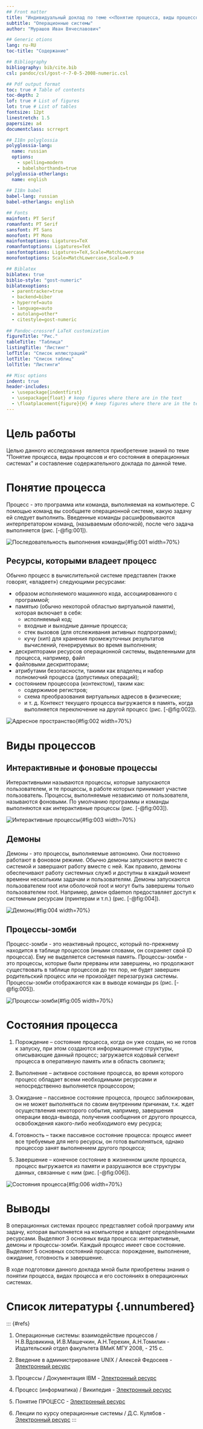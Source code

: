 ```yaml
---
## Front matter
title: "Индивидуальный доклад по теме <<Понятие процесса, виды процессов и его состояния в операционных системах>>"
subtitle: "Операционные системы"
author: "Мурашов Иван Вячеславович"

## Generic otions
lang: ru-RU
toc-title: "Содержание"

## Bibliography
bibliography: bib/cite.bib
csl: pandoc/csl/gost-r-7-0-5-2008-numeric.csl

## Pdf output format
toc: true # Table of contents
toc-depth: 2
lof: true # List of figures
lot: true # List of tables
fontsize: 12pt
linestretch: 1.5
papersize: a4
documentclass: scrreprt

## I18n polyglossia
polyglossia-lang:
  name: russian
  options:
	- spelling=modern
	- babelshorthands=true
polyglossia-otherlangs:
  name: english
  
## I18n babel
babel-lang: russian
babel-otherlangs: english

## Fonts
mainfont: PT Serif
romanfont: PT Serif
sansfont: PT Sans
monofont: PT Mono
mainfontoptions: Ligatures=TeX
romanfontoptions: Ligatures=TeX
sansfontoptions: Ligatures=TeX,Scale=MatchLowercase
monofontoptions: Scale=MatchLowercase,Scale=0.9

## Biblatex
biblatex: true
biblio-style: "gost-numeric"
biblatexoptions:
  - parentracker=true
  - backend=biber
  - hyperref=auto
  - language=auto
  - autolang=other*
  - citestyle=gost-numeric
  
## Pandoc-crossref LaTeX customization
figureTitle: "Рис."
tableTitle: "Таблица"
listingTitle: "Листинг"
lofTitle: "Список иллюстраций"
lotTitle: "Список таблиц"
lolTitle: "Листинги"

## Misc options
indent: true
header-includes:
  - \usepackage{indentfirst}
  - \usepackage{float} # keep figures where there are in the text
  - \floatplacement{figure}{H} # keep figures where there are in the text
---
```


# Цель работы

Целью данного исследования является приобретение знаний по теме "Понятие процесса, виды процессов и его состояния в операционных системах" и составление содержательного доклада по данной теме.

# Понятие процесса

Процесс - это программа или команда, выполняемая на компьютере. С помощью команд вы сообщаете операционной системе, какую задачу ей следует выполнить. Введенные команды расшифровываются интерпретатором команд, (называемым оболочкой), после чего задача выполняется (рис. [-@fig:001]).

![Последовательность выполнения команды](image/1.png){#fig:001 width=70%}

## Ресурсы, которыми владеет процесс

Обычно процесс в вычислительной системе представлен (также говорят, «владеет») следующими ресурсами:

- образом исполняемого машинного кода, ассоциированного с программой;
- памятью (обычно некоторой областью виртуальной памяти), которая включает в себя:
    - исполняемый код;
    - входные и выходные данные процесса;
    - стек вызовов (для отслеживания активных подпрограмм);
    - кучу (хип) для хранения промежуточных результатов вычислений, генерируемых во время выполнения;
- дескрипторами ресурсов операционной системы, выделенными для процесса, например, файл
- файловыми дескрипторами;
- атрибутами безопасности, такими как владелец и набор полномочий процесса (допустимых операций);
- состоянием процессора (контекстом), таким как:
    - содержимое регистров;
    - схема преобразования виртуальных адресов в физические;
    - и т. д.
Контекст текущего процесса выгружается в память, когда выполняется переключение на другой процесс (рис. [-@fig:002]).

![Адресное пространство](image/2.png){#fig:002 width=70%}

# Виды процессов

## Интерактивные и фоновые процессы

Интерактивными называются процессы, которые запускаются пользователем, и те процессы, в работе которых принимает участие пользователь. Процессы, выполняемые независимо от пользователя, называются фоновыми. По умолчанию программы и команды выполняются как интерактивные процессы (рис. [-@fig:003]).

![Интерактивные процессы](image/3.png){#fig:003 width=70%}

## Демоны

Демоны - это процессы, выполняемые автономно. Они постоянно работают в фоновом режиме. Обычно демоны запускаются вместе с системой и завершают работу вместе с ней. Как правило, демоны обеспечивают работу системных служб и доступны в каждый момент времени нескольким задачам и пользователям. Демоны запускаются пользователем root или оболочкой root и могут быть завершены только пользователем root. Например, демон qdaemon предоставляет доступ к системным ресурсам (принтерам и т.п.) (рис. [-@fig:004]).

![Демоны](image/4.png){#fig:004 width=70%}

## Процессы-зомби

Процесс-зомби - это неактивный процесс, который по-прежнему находится в таблице процессов (иными словами, он сохраняет свой ID процесса). Ему не выделяется системная память. Процессы-зомби - это процессы, которые были прерваны или завершены, но продолжают существовать в таблице процессов до тех пор, не будет завершен родительский процесс или не произойдет перезагрузка системы. Процессы-зомби отображаются как <defunct> в выводе команды ps (рис. [-@fig:005]).

![Процессы-зомби](image/5.png){#fig:005 width=70%}

# Состояния процесса

1. Порождение – состояние процесса, когда он уже создан, но не готов к запуску, при этом создаются информационные структуры, описывающие данный процесс; загружается кодовый сегмент процесса в оперативную память или в область свопинга;

2. Выполнение – активное состояние процесса, во время которого процесс обладает всеми необходимыми ресурсами и непосредственно выполняется процессором;

3. Ожидание – пассивное состояние процесса, процесс заблокирован, он не может выполняться по своим внутренним причинам, т.к. ждет осуществления некоторого события, например, завершения операции ввода-вывода, получения сообщения от другого процесса, освобождения какого-либо необходимого ему ресурса;

4. Готовность – также пассивное состояние процесса: процесс имеет все требуемые для него ресурсы, он готов выполняться, однако процессор занят выполнением другого процесса;

5. Завершение – конечное состояние в жизненном цикле процесса, процесс выгружается из памяти и разрушаются все структуры данных, связанные с ним (рис. [-@fig:006]).

![Состояния процесса](image/6.png){#fig:006 width=70%}

# Выводы

В операционных системах процесс представляет собой программу или задачу, которая выполняется на компьютере и владеет определёнными ресурсами. Выделяют 3 основных вида процесса: интерактивные, демоны и процессы-зомби. Каждый процесс имеет свое состояние. Выделяют 5 основных состояний процесса: порождение, выполнение, ожидание, готовность и завершение.

В ходе подготовки данного доклада мной были приобретены знания о понятии процесса, видах процесса и его состояниях в операционных системах.

# Список литературы {.unnumbered}

::: {#refs}
1. Операционные системы: взаимодействие процессов / Н.В.Вдовикина, И.В.Машечкин, А.Н.Терехин, А.Н.Томилин - Издательский отдел факультета ВМиК МГУ 2008, - 215 c.

2. Введение в администрирование UNIX / Алексей Федосеев - [Электронный ресурс](http://heap.altlinux.org/modules/unix_base_admin.dralex/)

3. Процессы / Документация IBM - [Электронный ресурс](https://www.ibm.com/docs/ru/aix/7.1?topic=processes-)

4. Процесс (информатика) / Википедия - [Электронный ресурс](https://ru.wikipedia.org/wiki/%D0%9F%D1%80%D0%BE%D1%86%D0%B5%D1%81%D1%81_%28%D0%B8%D0%BD%D1%84%D0%BE%D1%80%D0%BC%D0%B0%D1%82%D0%B8%D0%BA%D0%B0%29#%D0%9F%D1%80%D0%B5%D0%B4%D1%81%D1%82%D0%B0%D0%B2%D0%BB%D0%B5%D0%BD%D0%B8%D0%B5_%D0%BF%D1%80%D0%BE%D1%86%D0%B5%D1%81%D1%81%D0%B0_%D0%B2_%D0%BF%D0%B0%D0%BC%D1%8F%D1%82%D0%B8)

5. Понятие ПРОЦЕСС - [Электронный ресурс](http://komputercnulja.ru/operacionnye-sistemy/ponjatie-process)

6. Лекции по курсу операционные системы / Д.С. Кулябов - [Электронный ресурс](https://yamadharma.github.io/ru/course/os-intro/lection/lection03/)
:::
